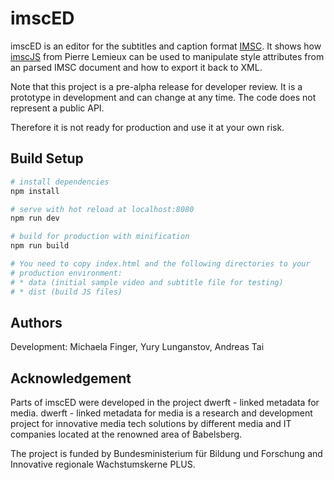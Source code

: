 # imscED

imscED is an editor for the subtitles and caption format
[IMSC](https://www.w3.org/TR/ttml-imsc1/). It shows how
[imscJS](https://github.com/sandflow/imscJS) from Pierre Lemieux can be used
to manipulate style attributes from an parsed IMSC document and how to export
it back to XML.

Note that this project is a pre-alpha release for developer review. It is
a prototype in development and can change at any time. The code does not
represent a public API.

Therefore it is not ready for production and use it at your own risk.

## Build Setup

```bash
# install dependencies
npm install

# serve with hot reload at localhost:8080
npm run dev

# build for production with minification
npm run build

# You need to copy index.html and the following directories to your
# production environment:
# * data (initial sample video and subtitle file for testing)
# * dist (build JS files)

```

## Authors
Development: Michaela Finger, Yury Lunganstov, Andreas Tai

## Acknowledgement
Parts of imscED were developed in the project dwerft - linked metadata for media. dwerft - linked metadata for media is a research and development project for innovative media tech solutions by different media and IT companies located at the renowned area of Babelsberg.

The project is funded by Bundesministerium für Bildung und Forschung and Innovative regionale Wachstumskerne PLUS.
